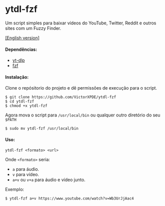 # ytdl-fzf 
Um script simples para baixar vídeos do YouTube, Twitter, Reddit e outros sites com um Fuzzy Finder.

[[English version]][english readme]

[english readme]: https://github.com/VictorXPDE/ytdl-fzf/blob/master/README-English.md

#### Dependências:

* [yt-dlp](https://github.com/yt-dlp/yt-dlp)
* [fzf](https://github.com/junegunn/fzf)

#### Instalação:
Clone o repósitorio do projeto e dê permissões de execução para o script.
```
$ git clone https://github.com/VictorXPDE/ytdl-fzf
$ cd ytdl-fzf
$ chmod +x ytdl-fzf
```
Agora mova o script para `/usr/local/bin` ou qualquer outro diretório do seu `$PATH`
```
$ sudo mv ytdl-fzf /usr/local/bin
```

#### Uso:
```
ytdl-fzf <formato> <url>
```
Onde `<formato>` seria:

* `a` para áudio.
* `v` para vídeo.
* `a+v` ou `v+a` para áudio e vídeo junto.

Exemplo:
```
$ ytdl-fzf a+v https://www.youtube.com/watch?v=Wb3UrJjAac4
```
